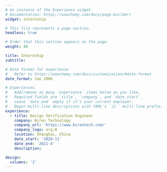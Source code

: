 ```yaml
---
# An instance of the Experience widget.
# Documentation: https://wowchemy.com/docs/page-builder/
widget: internship

# This file represents a page section.
headless: true

# Order that this section appears on the page.
weight: 40

title: Internship
subtitle:

# Date format for experience
#   Refer to https://wowchemy.com/docs/customization/#date-format
date_format: Jan 2006

# Experiences.
#   Add/remove as many `experience` items below as you like.
#   Required fields are `title`, `company`, and `date_start`.
#   Leave `date_end` empty if it's your current employer.
#   Begin multi-line descriptions with YAML's `|2-` multi-line prefix.
experience:
  - title: Design Verification Engineer
    company: Biren Technology
    company_url: 'https://www.birentech.com/'
    company_logo: org-B
    location: Shanghai, China
    date_start: '2020-11'
    date_end: '2021-4'
    description: 

design:
  columns: '2'
---
```

